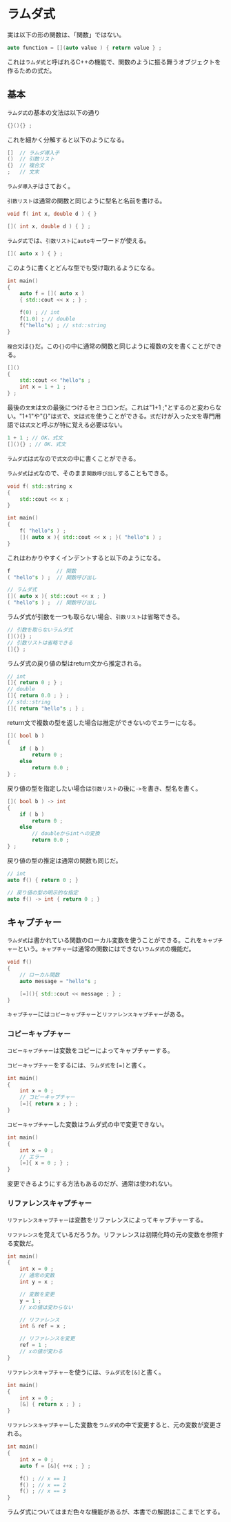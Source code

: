 # ラムダ式

実は以下の形の関数は、「関数」ではない。

~~~cpp
auto function = [](auto value ) { return value } ;
~~~

これは`ラムダ式`と呼ばれるC++の機能で、関数のように振る舞うオブジェクトを作るための式だ。

## 基本

`ラムダ式`の基本の文法は以下の通り

~~~cpp
{}(){} ;
~~~

これを細かく分解すると以下のようになる。

~~~cpp
[]  // ラムダ導入子
()  // 引数リスト
{}  // 複合文
;   // 文末
~~~

`ラムダ導入子`はさておく。

`引数リスト`は通常の関数と同じように型名と名前を書ける。

~~~cpp
void f( int x, double d ) { }

[]( int x, double d ) { } ;
~~~

`ラムダ式`では、`引数リスト`に`auto`キーワードが使える。

~~~cpp
[]( auto x ) { } ;
~~~

このように書くとどんな型でも受け取れるようになる。

~~~cpp
int main()
{
    auto f = []( auto x )
    { std::cout << x ; } ;

    f(0) ; // int
    f(1.0) ; // double
    f("hello"s) ; // std::string
}
~~~

`複合文`は`{}`だ。この`{}`の中に通常の関数と同じように複数の文を書くことができる。

~~~cpp
[]()
{
    std::cout << "hello"s ;
    int x = 1 + 1 ;
} ;
~~~

最後の`文末`は`文`の最後につけるセミコロンだ。これは"1+1 ;"とするのと変わらない。"1+1"や"[](){}"は`式`で、`文`は`式`を使うことができる。`式`だけが入った`文`を専門用語では`式文`と呼ぶが特に覚える必要はない。

~~~cpp
1 + 1 ; // OK、式文
[](){} ; // OK、式文
~~~

`ラムダ式`は`式`なので`式文`の中に書くことができる。

`ラムダ式`は`式`なので、そのまま`関数呼び出し`することもできる。

~~~cpp
void f( std::string x 
{
    std::cout << x ;
}

int main()
{
    f( "hello"s ) ;
    []( auto x ){ std::cout << x ; }( "hello"s ) ;
}
~~~

これはわかりやすくインデントすると以下のようになる。

~~~c++
f               // 関数
( "hello"s ) ;  // 関数呼び出し

// ラムダ式
[]( auto x ){ std::cout << x ; }
( "hello"s ) ;  // 関数呼び出し
~~~

ラムダ式が引数を一つも取らない場合、`引数リスト`は省略できる。

~~~cpp
// 引数を取らないラムダ式
[](){} ;
// 引数リストは省略できる
[]{} ;
~~~


ラムダ式の戻り値の型はreturn文から推定される。

~~~cpp
// int
[]{ return 0 ; } ;
// double
[]{ return 0.0 ; } ;
// std::string
[]{ return "hello"s ; } ;
~~~

return文で複数の型を返した場合は推定ができないのでエラーになる。

~~~cpp
[]( bool b )
{
    if ( b )
        return 0 ;
    else
        return 0.0 ;
} ;
~~~

戻り値の型を指定したい場合は`引数リスト`の後に`->`を書き、型名を書く。


~~~cpp
[]( bool b ) -> int
{
    if ( b )
        return 0 ;
    else
        // doubleからintへの変換
        return 0.0 ;
} ;
~~~

戻り値の型の推定は通常の関数も同じだ。

~~~cpp
// int
auto f() { return 0 ; }

// 戻り値の型の明示的な指定
auto f() -> int { return 0 ; }
~~~

## キャプチャー

`ラムダ式`は書かれている関数のローカル変数を使うことができる。これを`キャプチャー`という。`キャプチャー`は通常の関数にはできない`ラムダ式`の機能だ。

~~~cpp
void f()
{
    // ローカル関数
    auto message = "hello"s ;

    [=](){ std::cout << message ; } ;
}
~~~ 

`キャプチャー`には`コピーキャプチャー`と`リファレンスキャプチャー`がある。

### コピーキャプチャー

`コピーキャプチャー`は変数をコピーによってキャプチャーする。

`コピーキャプチャー`をするには、`ラムダ式`を`[=]`と書く。

~~~cpp
int main()
{
    int x = 0 ;
    // コピーキャプチャー
    [=]{ return x ; } ;
}
~~~

`コピーキャプチャー`した変数はラムダ式の中で変更できない。

~~~c++
int main()
{
    int x = 0 ;
    // エラー
    [=]{ x = 0 ; } ;
}
~~~

変更できるようにする方法もあるのだが、通常は使われない。

### リファレンスキャプチャー

`リファレンスキャプチャー`は変数をリファレンスによってキャプチャーする。

`リファレンス`を覚えているだろうか。リファレンスは初期化時の元の変数を参照する変数だ。

~~~cpp
int main()
{
    int x = 0 ;
    // 通常の変数
    int y = x ;

    // 変数を変更
    y = 1 ;
    // xの値は変わらない

    // リファレンス
    int & ref = x ;

    // リファレンスを変更
    ref = 1 ;
    // xの値が変わる
}
~~~


`リファレンスキャプチャー`を使うには、`ラムダ式`を`[&]`と書く。

~~~cpp
int main()
{
    int x = 0 ;
    [&] { return x ; } ;
}
~~~

`リファレンスキャプチャー`した変数を`ラムダ式`の中で変更すると、元の変数が変更される。

~~~cpp
int main()
{
    int x = 0 ;
    auto f = [&]{ ++x ; } ;

    f() ; // x == 1
    f() ; // x == 2
    f() ; // x == 3
}
~~~

ラムダ式についてはまだ色々な機能があるが、本書での解説はここまでとする。
